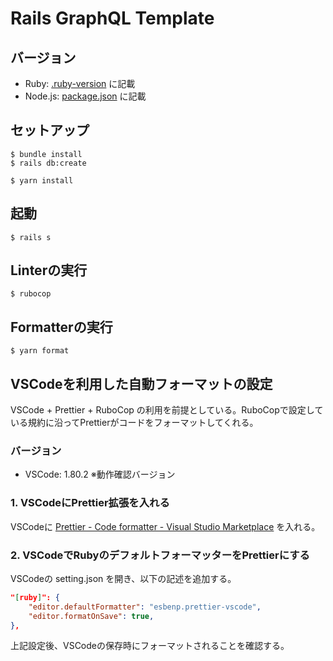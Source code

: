 # Rails GraphQL Template

## バージョン

- Ruby: [.ruby-version](https://github.com/hideki-okawa/rails-graphql-template/blob/main/.ruby-version) に記載
- Node.js: [package.json](https://github.com/hideki-okawa/rails-graphql-template/blob/main/package.json) に記載

## セットアップ

```shell
$ bundle install
$ rails db:create

$ yarn install
```

## 起動

```shell
$ rails s
```

## Linterの実行

```shell
$ rubocop
```

## Formatterの実行

```shell
$ yarn format
```

## VSCodeを利用した自動フォーマットの設定

VSCode + Prettier + RuboCop の利用を前提としている。RuboCopで設定している規約に沿ってPrettierがコードをフォーマットしてくれる。

### バージョン

- VSCode: 1.80.2 ※動作確認バージョン

### 1. VSCodeにPrettier拡張を入れる

VSCodeに [Prettier - Code formatter - Visual Studio Marketplace](https://marketplace.visualstudio.com/items?itemName=esbenp.prettier-vscode) を入れる。

### 2. VSCodeでRubyのデフォルトフォーマッターをPrettierにする

VSCodeの setting.json を開き、以下の記述を追加する。

```json
"[ruby]": {
    "editor.defaultFormatter": "esbenp.prettier-vscode",
    "editor.formatOnSave": true,
},
```

上記設定後、VSCodeの保存時にフォーマットされることを確認する。